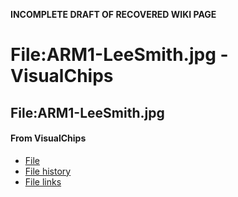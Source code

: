 **INCOMPLETE DRAFT OF RECOVERED WIKI PAGE**

# File:ARM1-LeeSmith.jpg - VisualChips

## File:ARM1-LeeSmith.jpg

#### From VisualChips

- [File](#file)
- [File history](#filehistory)
- [File links](#filelinks)

